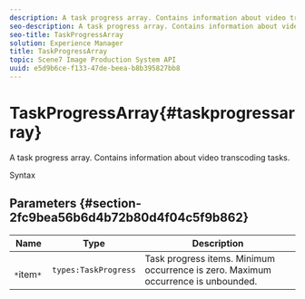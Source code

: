 ```yaml
---
description: A task progress array. Contains information about video transcoding tasks.
seo-description: A task progress array. Contains information about video transcoding tasks.
seo-title: TaskProgressArray
solution: Experience Manager
title: TaskProgressArray
topic: Scene7 Image Production System API
uuid: e5d9b6ce-f133-47de-beea-b8b395827bb8
---
```


# TaskProgressArray{#taskprogressarray}

A task progress array. Contains information about video transcoding tasks.

 Syntax 

## Parameters {#section-2fc9bea56b6d4b72b80d4f04c5f9b862}

|  Name  | Type  | Description  |
|---|---|---|
|  ` *`item`*`  | `types:TaskProgress`  | Task progress items. Minimum occurrence is zero. Maximum occurrence is unbounded.  |

